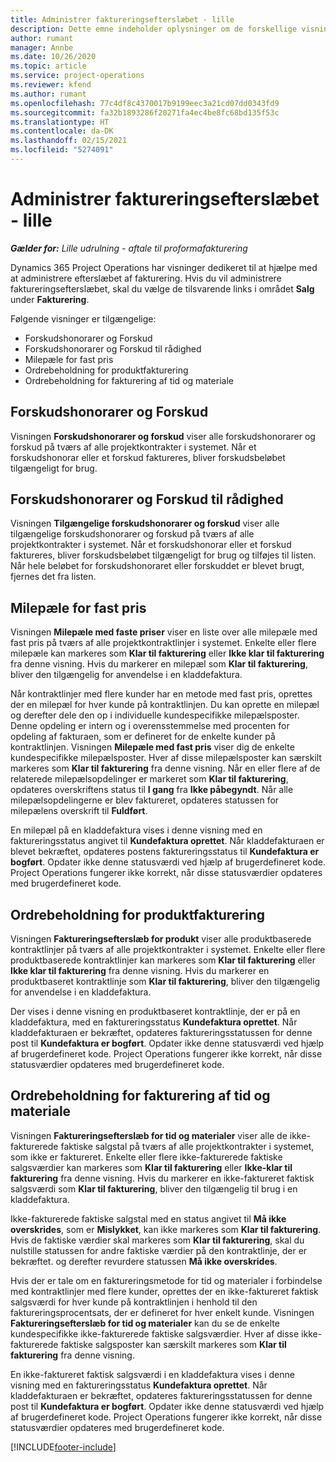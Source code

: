 ```yaml
---
title: Administrer faktureringsefterslæbet - lille
description: Dette emne indeholder oplysninger om de forskellige visninger, der er tilgængelige til brug i forbindelse med administration af faktureringsefterslæbet.
author: rumant
manager: Annbe
ms.date: 10/26/2020
ms.topic: article
ms.service: project-operations
ms.reviewer: kfend
ms.author: rumant
ms.openlocfilehash: 77c4df8c4370017b9199eec3a21cd07dd0343fd9
ms.sourcegitcommit: fa32b1893286f20271fa4ec4be8fc68bd135f53c
ms.translationtype: HT
ms.contentlocale: da-DK
ms.lasthandoff: 02/15/2021
ms.locfileid: "5274091"
---
```

# <a name="manage-the-billing-backlog---lite"></a>Administrer faktureringsefterslæbet - lille

_**Gælder for:** Lille udrulning - aftale til proformafakturering_

Dynamics 365 Project Operations har visninger dedikeret til at hjælpe med at administrere efterslæbet af fakturering. Hvis du vil administrere faktureringsefterslæbet, skal du vælge de tilsvarende links i området **Salg** under **Fakturering**. 

Følgende visninger er tilgængelige:

- Forskudshonorarer og Forskud
- Forskudshonorarer og Forskud til rådighed
- Milepæle for fast pris
- Ordrebeholdning for produktfakturering
- Ordrebeholdning for fakturering af tid og materiale

## <a name="retainers-and-advances"></a>Forskudshonorarer og Forskud

Visningen **Forskudshonorarer og forskud** viser alle forskudshonorarer og forskud på tværs af alle projektkontrakter i systemet. Når et forskudshonorar eller et forskud faktureres, bliver forskudsbeløbet tilgængeligt for brug.

## <a name="available-retainers-and-advances"></a>Forskudshonorarer og Forskud til rådighed

Visningen **Tilgængelige forskudshonorarer og forskud** viser alle tilgængelige forskudshonorarer og forskud på tværs af alle projektkontrakter i systemet. Når et forskudshonorar eller et forskud faktureres, bliver forskudsbeløbet tilgængeligt for brug og tilføjes til listen. Når hele beløbet for forskudshonoraret eller forskuddet er blevet brugt, fjernes det fra listen.

## <a name="fixed-price-milestones"></a>Milepæle for fast pris

Visningen **Milepæle med faste priser** viser en liste over alle milepæle med fast pris på tværs af alle projektkontraktlinjer i systemet. Enkelte eller flere milepæle kan markeres som **Klar til fakturering** eller **Ikke klar til fakturering** fra denne visning. Hvis du markerer en milepæl som **Klar til fakturering**, bliver den tilgængelig for anvendelse i en kladdefaktura.

Når kontraktlinjer med flere kunder har en metode med fast pris, oprettes der en milepæl for hver kunde på kontraktlinjen. Du kan oprette en milepæl og derefter dele den op i individuelle kundespecifikke milepælsposter. Denne opdeling er intern og i overensstemmelse med procenten for opdeling af fakturaen, som er defineret for de enkelte kunder på kontraktlinjen. Visningen **Milepæle med fast pris** viser dig de enkelte kundespecifikke milepælsposter. Hver af disse milepælsposter kan særskilt markeres som **Klar til fakturering** fra denne visning. Når en eller flere af de relaterede milepælsopdelinger er markeret som **Klar til fakturering**, opdateres overskriftens status til **I gang** fra **Ikke påbegyndt**. Når alle milepælsopdelingerne er blev faktureret, opdateres statussen for milepælens overskrift til **Fuldført**.

En milepæl på en kladdefaktura vises i denne visning med en faktureringsstatus angivet til **Kundefaktura oprettet**. Når kladdefakturaen er blevet bekræftet, opdateres postens faktureringsstatus til **Kundefaktura er bogført**. Opdater ikke denne statusværdi ved hjælp af brugerdefineret kode. Project Operations fungerer ikke korrekt, når disse statusværdier opdateres med brugerdefineret kode.

## <a name="product-billing-backlog"></a>Ordrebeholdning for produktfakturering

Visningen **Faktureringsefterslæb for produkt** viser alle produktbaserede kontraktlinjer på tværs af alle projektkontrakter i systemet. Enkelte eller flere produktbaserede kontraktlinjer kan markeres som **Klar til fakturering** eller **Ikke klar til fakturering** fra denne visning. Hvis du markerer en produktbaseret kontraktlinje som **Klar til fakturering**, bliver den tilgængelig for anvendelse i en kladdefaktura.

Der vises i denne visning en produktbaseret kontraktlinje, der er på en kladdefaktura, med en faktureringsstatus **Kundefaktura oprettet**. Når kladdefakturaen er bekræftet, opdateres faktureringsstatussen for denne post til **Kundefaktura er bogført**. Opdater ikke denne statusværdi ved hjælp af brugerdefineret kode. Project Operations fungerer ikke korrekt, når disse statusværdier opdateres med brugerdefineret kode.

## <a name="time-and-material-billing-backlog"></a>Ordrebeholdning for fakturering af tid og materiale

Visningen **Faktureringsefterslæb for tid og materialer** viser alle de ikke-fakturerede faktiske salgstal på tværs af alle projektkontrakter i systemet, som ikke er faktureret. Enkelte eller flere ikke-fakturerede faktiske salgsværdier kan markeres som **Klar til fakturering** eller **Ikke-klar til fakturering** fra denne visning. Hvis du markerer en ikke-faktureret faktisk salgsværdi som **Klar til fakturering**, bliver den tilgængelig til brug i en kladdefaktura.

Ikke-fakturerede faktiske salgstal med en status angivet til **Må ikke overskrides**, som er **Mislykket**, kan ikke markeres som **Klar til fakturering**. Hvis de faktiske værdier skal markeres som **Klar til fakturering**, skal du nulstille statussen for andre faktiske værdier på den kontraktlinje, der er bekræftet. og derefter revurdere statussen **Må ikke overskrides**.

Hvis der er tale om en faktureringsmetode for tid og materialer i forbindelse med kontraktlinjer med flere kunder, oprettes der en ikke-faktureret faktisk salgsværdi for hver kunde på kontraktlinjen i henhold til den faktureringsprocentsats, der er defineret for hver enkelt kunde. Visningen **Faktureringsefterslæb for tid og materialer** kan du se de enkelte kundespecifikke ikke-fakturerede faktiske salgsværdier. Hver af disse ikke-fakturerede faktiske salgsposter kan særskilt markeres som **Klar til fakturering** fra denne visning.

En ikke-faktureret faktisk salgsværdi i en kladdefaktura vises i denne visning med en faktureringsstatus **Kundefaktura oprettet**. Når kladdefakturaen er bekræftet, opdateres faktureringsstatussen for denne post til **Kundefaktura er bogført**. Opdater ikke denne statusværdi ved hjælp af brugerdefineret kode. Project Operations fungerer ikke korrekt, når disse statusværdier opdateres med brugerdefineret kode.


[!INCLUDE[footer-include](../../includes/footer-banner.md)]